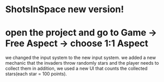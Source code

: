 # ShotsInSpace new version! 

# open the project and go to Game -> Free Aspect -> choose 1:1 Aspect
we changed the input system to the new input system.
we added a new mechanic that the invaders throw randomly stars and the player needs to collect them 
in addition, we used a new UI that counts the collected stars(each star = 100 points).


